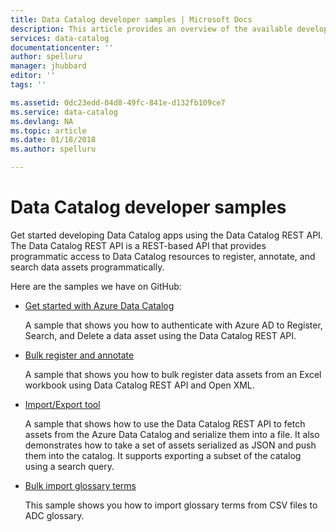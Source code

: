 ```yaml
---
title: Data Catalog developer samples | Microsoft Docs
description: This article provides an overview of the available developer samples for the Data Catalog REST API.
services: data-catalog
documentationcenter: ''
author: spelluru
manager: jhubbard
editor: ''
tags: ''

ms.assetid: 0dc23edd-04d8-49fc-841e-d132fb109ce7
ms.service: data-catalog
ms.devlang: NA
ms.topic: article
ms.date: 01/18/2018
ms.author: spelluru

---
```

# Data Catalog developer samples
Get started developing Data Catalog apps using the Data Catalog REST API. The Data Catalog REST API is a REST-based API that provides programmatic access to Data Catalog resources to register, annotate, and search data assets programmatically.

Here are the samples we have on GitHub:

* [Get started with Azure Data Catalog](https://azure.microsoft.com/resources/samples/data-catalog-dotnet-get-started/)
  
  A sample that shows you how to authenticate with Azure AD to Register, Search, and Delete a data asset using the Data Catalog REST API.
* [Bulk register and annotate](https://azure.microsoft.com/resources/samples/data-catalog-dotnet-excel-register-data-assets/)
  
  A sample that shows you how to bulk register data assets from an Excel workbook using Data Catalog REST API and Open XML.
* [Import/Export tool](https://azure.microsoft.com/resources/samples/data-catalog-dotnet-import-export/)
  
  A sample that shows how to use the Data Catalog REST API to fetch assets from the Azure Data Catalog and serialize them into a file. It also demonstrates how to take a set of assets serialized as JSON and push them into the catalog. It supports exporting a subset of the catalog using a search query.

* [Bulk import glossary terms](https://azure.microsoft.com/resources/samples/data-catalog-bulk-import-glossary/)

	This sample shows you how to import glossary terms from CSV files to ADC glossary.

